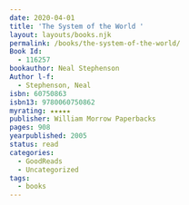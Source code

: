 ```yaml
---
date: 2020-04-01
title: 'The System of the World '
layout: layouts/books.njk
permalink: /books/the-system-of-the-world/
Book Id:
  - 116257
bookauthor: Neal Stephenson
Author l-f:
  - Stephenson, Neal
isbn: 60750863
isbn13: 9780060750862
myrating: ★★★★★
publisher: William Morrow Paperbacks
pages: 908
yearpublished: 2005
status: read
categories:
  - GoodReads
  - Uncategorized
tags:
  - books
---
```

